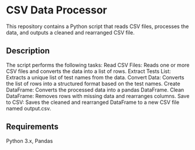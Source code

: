 # CSV Data Processor
This repository contains a Python script that reads CSV files, processes the data, and outputs a cleaned and rearranged CSV file.
## Description
The script performs the following tasks:
Read CSV Files: Reads one or more CSV files and converts the data into a list of rows.
Extract Tests List: Extracts a unique list of test names from the data.
Convert Data: Converts the list of rows into a structured format based on the test names.
Create DataFrame: Converts the processed data into a pandas DataFrame.
Clean DataFrame: Removes rows with missing data and rearranges columns.
Save to CSV: Saves the cleaned and rearranged DataFrame to a new CSV file named output.csv.
## Requirements
Python 3.x,
Pandas
